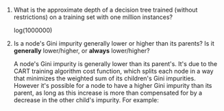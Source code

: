 1. What is the approximate depth of a decision tree trained (without restrictions) on a training set with one million instances?
   
   log(1000000)
3. Is a node's Gini impurity generally lower or higher than its parents? Is it **generally** lower/higher, or **always** lower/higher?

   A node's Gini impurity is generally lower than its parent's. It's due to the CART training algorithm cost function, which splits each node in a way that minimizes the weighted sum of its children's Gini impurities. However it's possible for a node to have a higher Gini impurity than its parent, as long as this increase is more than compensated for by a decrease in the other child's impurity. For example:
